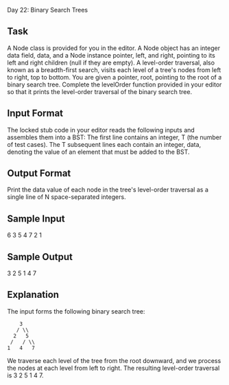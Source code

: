 Day 22: Binary Search Trees

## Task
A Node class is provided for you in the editor. A Node object has an integer data field, data, and a Node instance pointer, left, and right, pointing to its left and right children (null if they are empty).
A level-order traversal, also known as a breadth-first search, visits each level of a tree's nodes from left to right, top to bottom. You are given a pointer, root, pointing to the root of a binary search tree. Complete the levelOrder function provided in your editor so that it prints the level-order traversal of the binary search tree.

## Input Format
The locked stub code in your editor reads the following inputs and assembles them into a BST:
The first line contains an integer, T (the number of test cases).
The T subsequent lines each contain an integer, data, denoting the value of an element that must be added to the BST.
## Output Format
Print the data value of each node in the tree's level-order traversal as a single line of N space-separated integers.
## Sample Input

6
3
5
4
7
2
1

## Sample Output

3 2 5 1 4 7

## Explanation
The input forms the following binary search tree:

        3
       / \\
      2   5
     /   / \\
    1   4   7

We traverse each level of the tree from the root downward, and we process the nodes at each level from left to right. The resulting level-order traversal is 3 2 5 1 4 7.